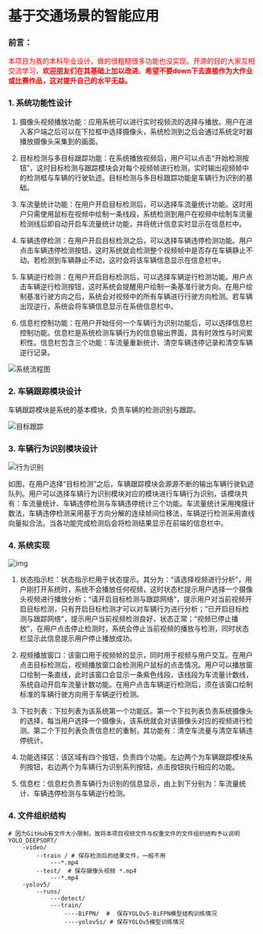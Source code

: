 # 基于交通场景的智能应用
### 前言：

<font color='red'>本项目为我的本科毕业设计，做的很粗糙很多功能也没实现。开源的目的大家互相交流学习，**欢迎朋友们在其基础上加以改进**。**希望不要down下去直接作为大作业或比赛作品，这对提升自己的水平无益。**</font>

### 1.  系统功能性设计

1. 摄像头视频播放功能：应用系统可以进行实时视频流的选择与播放。用户在进入客户端之后可以在下拉框中选择摄像头，系统检测到之后会通过系统定时器播放摄像头采集到的画面。

2. 目标检测与多目标跟踪功能：在系统播放视频后，用户可以点击“开始检测按钮”，这时目标检测与跟踪模块会对每个视频帧进行检测，实时输出视频帧中的检测框与车辆的行驶轨迹。目标检测与多目标跟踪功能是车辆行为识别的基础。

3. 车流量统计功能：在用户开启目标检测后，可以选择车流量统计功能。这时用户只需使用鼠标在视频中绘制一条线段，系统检测到用户在视频中绘制车流量检测线后即自动开启车流量统计功能，并将统计信息实时显示在信息栏中。

4. 车辆违停检测：在用户开启目标检测之后，可以选择车辆违停检测功能。用户点击车辆违停检测按钮，这时系统就会检测整个视频帧中是否存在车辆静止不动。若检测到车辆静止不动，这时会将该车辆信息显示在信息栏中。

5. 车辆逆行检测：在用户开启目标检测后，可以选择车辆逆行检测功能。用户点击车辆逆行检测按钮，这时系统会提醒用户绘制一条基准行驶方向。在用户绘制基准行驶方向之后，系统会对视频中的所有车辆进行行驶方向检测。若车辆出现逆行，系统会将车辆信息显示在系统信息栏中。

6. 信息栏控制功能：在用户开始任何一个车辆行为识别功能后，可以选择信息栏控制功能。信息栏是系统检测车辆行为的信息输出界面，具有时效性与时间累积性。信息栏包含三个功能：车流量重新统计、清空车辆违停记录和清空车辆逆行记录。

![系统流程图](https://github.com/ZCharon/Smart-Transportation-System/blob/master/README.assets/系统流程图.png)

### 2. 车辆跟踪模块设计

车辆跟踪模块是系统的基本模块，负责车辆的检测识别与跟踪。

![目标跟踪](https://github.com/ZCharon/Smart-Transportation-System/blob/master/README.assets/目标跟踪.png)

### 3. 车辆行为识别模块设计

![行为识别](https://github.com/ZCharon/Smart-Transportation-System/blob/master/README.assets/行为识别.png)

如图，在用户选择“目标检测”之后，车辆跟踪模块会源源不断的输出车辆行驶轨迹队列。用户可以选择车辆行为识别模块对应的模块进行车辆行为识别，该模块共有：车流量统计、车辆违停检测与车辆违停统计三个功能。车流量统计采用掩膜计数法，车辆违停检测采用基于方向分解的连续帧间位移法，车辆逆行检测采用直线向量拟合法。当各功能完成检测后会将检测结果显示在前端的信息栏中。

### 4. 系统实现

![img](https://github.com/ZCharon/Smart-Transportation-System/blob/master/README.assets/img.png)
1. 状态指示栏：状态指示栏用于状态提示。其分为：“请选择视频进行分析”，用户刚打开系统时，系统不会播放任何视频，这时状态栏提示用户选择一个摄像头视频进行播放分析；“请开启目标检测与跟踪网络”，提示用户对当前视频开启目标检测，只有开启目标检测才可以对车辆行为进行分析；“已开启目标检测与跟踪网络”，提示用户当前视频检测良好，状态正常；“视频已停止播放”，在用户点击停止检测时，系统会停止当前视频的播放与检测，同时状态栏显示此信息提示用户停止播放成功。

2. 视频播放窗口：该窗口用于视频帧的显示，同时用于视频与用户交互。在用户点击目标检测后，视频播放窗口会检测用户鼠标的点击情况。用户可以播放窗口绘制一条直线，此时该窗口会显示一条紫色线段，该线段为车流量计数线，系统自动开启车流量计数功能。在用户点击车辆逆行检测后，须在该窗口绘制标准的车辆行驶方向用于车辆逆行检测。

3. 下拉列表：下拉列表为该系统第一个功能区。第一个下拉列表负责系统摄像头的选择，每当用户选择一个摄像头，该系统就会对该摄像头对应的视频进行检测。第二个下拉列表负责信息栏的重制，其功能有：清空车流量与清空车辆违停统计。

4. 功能选择区：该区域有四个按钮，负责四个功能。左边两个为车辆跟踪模块系列按钮，右边两个为车辆行为识别系列按钮，点击按钮执行相应的功能。

5. 信息栏：信息栏负责车辆行为识别的信息显示，由上到下分别为：车流量统计、车辆违停检测与车辆逆行检测。

### 4. 文件组织结构

```shell
# 因为GitHub有文件大小限制，故将本项目视频文件与权重文件的文件组织结构予以说明
YOLO_DEEPSORT/
    -video/
        --train / # 保存检测后的结果文件，一般不用
            ---*.mp4
        --test/  # 保存摄像头视频 *.mp4
            ---*.mp4
    -yolov5/
        --runs/
            ---detect/
            ---train/
                ----BiFPN/  #  保存YOLOv5-BiFPN模型结构训练情况
                ----yolov5s/ # 保存YOLOv5模型训练情况
```
